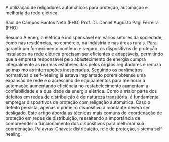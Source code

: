 A utilização de religadores automáticos para proteção, automação e melhoria da rede elétrica.

Saul de Campos Santos Neto (FHO)
Prof. Dr. Daniel Augusto Pagi Ferreira (FHO)

Resumo
A energia elétrica é indispensável em vários setores da sociedade, como nas residências, no comércio, na indústria e nas áreas rurais. Para garantir um fornecimento contínuo e seguro, os dispositivos de proteção instalados na rede elétrica precisam ser eficientes e adaptáveis, permitindo que a empresa responsável pelo abastecimento de energia cumpra integralmente as normas estabelecidas pelos órgãos reguladores e reduza ao máximo as interrupções inesperadas. Seguindo os parâmetros normativos o self-healing já estava implantado porem obtense uma expansão de rede e o acréscimo de equipamentos para melhorar a automação aumentando eficiência no restabelecimento aumentam a confiabilidade e a qualidade da energia elétrica. Como a maior parte dos defeitos em redes de distribuição é de natureza transitória, é fundamental empregar dispositivos de proteção com religação automática. Caso o defeito persista, apenas o primeiro dispositivo a montante deverá ser desligado. Este artigo aborda as técnicas mais comuns de coordenação de proteção em redes de distribuição, ressaltando a importância de compreender o funcionamento dos dispositivos para melhorar sua coordenação.
Palavras-Chaves: distribuição, relé de proteção, sistema self-healing.
